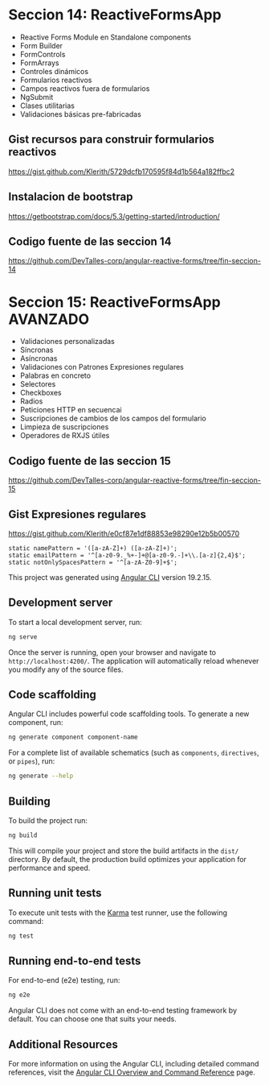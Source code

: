 # Seccion 14: ReactiveFormsApp

* Reactive Forms Module en Standalone components
* Form Builder
* FormControls
* FormArrays
* Controles dinámicos
* Formularios reactivos
* Campos reactivos fuera de formularios
* NgSubmit
* Clases utilitarias
* Validaciones básicas pre-fabricadas

## Gist recursos para construir formularios reactivos

https://gist.github.com/Klerith/5729dcfb170595f84d1b564a182ffbc2

## Instalacion de bootstrap

https://getbootstrap.com/docs/5.3/getting-started/introduction/


## Codigo fuente de las seccion 14
https://github.com/DevTalles-corp/angular-reactive-forms/tree/fin-seccion-14



# Seccion 15: ReactiveFormsApp AVANZADO

* Validaciones personalizadas
* Síncronas
* Asíncronas
* Validaciones con Patrones Expresiones regulares
* Palabras en concreto
* Selectores
* Checkboxes
* Radios
* Peticiones HTTP en secuencai
* Suscripciones de cambios de los campos del formulario
* Limpieza de suscripciones
* Operadores de RXJS útiles

## Codigo fuente de las seccion 15
https://github.com/DevTalles-corp/angular-reactive-forms/tree/fin-seccion-15


## Gist Expresiones regulares
https://gist.github.com/Klerith/e0cf87e1df88853e98290e12b5b00570


```
static namePattern = '([a-zA-Z]+) ([a-zA-Z]+)';
static emailPattern = '^[a-z0-9._%+-]+@[a-z0-9.-]+\\.[a-z]{2,4}$';
static notOnlySpacesPattern = '^[a-zA-Z0-9]+$';
```












This project was generated using [Angular CLI](https://github.com/angular/angular-cli) version 19.2.15.

## Development server

To start a local development server, run:

```bash
ng serve
```

Once the server is running, open your browser and navigate to `http://localhost:4200/`. The application will automatically reload whenever you modify any of the source files.

## Code scaffolding

Angular CLI includes powerful code scaffolding tools. To generate a new component, run:

```bash
ng generate component component-name
```

For a complete list of available schematics (such as `components`, `directives`, or `pipes`), run:

```bash
ng generate --help
```

## Building

To build the project run:

```bash
ng build
```

This will compile your project and store the build artifacts in the `dist/` directory. By default, the production build optimizes your application for performance and speed.

## Running unit tests

To execute unit tests with the [Karma](https://karma-runner.github.io) test runner, use the following command:

```bash
ng test
```

## Running end-to-end tests

For end-to-end (e2e) testing, run:

```bash
ng e2e
```

Angular CLI does not come with an end-to-end testing framework by default. You can choose one that suits your needs.

## Additional Resources

For more information on using the Angular CLI, including detailed command references, visit the [Angular CLI Overview and Command Reference](https://angular.dev/tools/cli) page.
